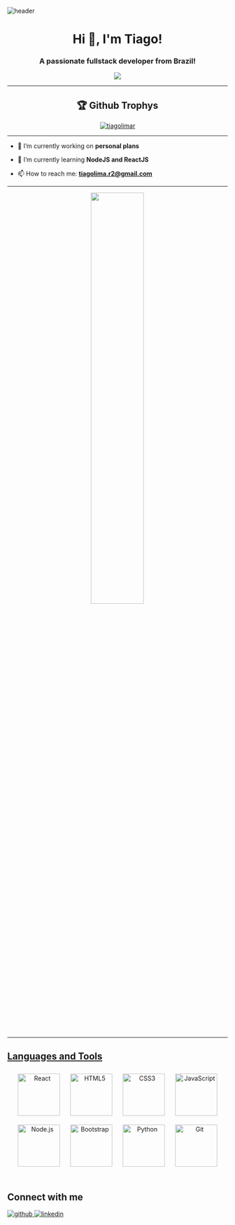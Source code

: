 ![header](https://capsule-render.vercel.app/api?type=waving&color=auto&height=300&section=header&text=Tiago%20Lima&fontSize=90&animation=fadeIn&fontAlignY=38&desc=Fullstack%20Developer%20from%20Brazil&descAlignY=51&descAlign=62)

<h1 align="center">Hi 👋, I'm Tiago!</h1>
<h3 align="center">A passionate fullstack developer from Brazil!</h3>

<p align="center"><img src="https://komarev.com/ghpvc/?username=tiagolimar&style=for-the-badge&label=Profile%20views&color=313b4a"></img></p>

---

<h2 align="center">🏆 Github Trophys</h2>
<p align="center"> <a href="https://github.com/ryo-ma/github-profile-trophy"><img src="https://github-profile-trophy.vercel.app/?username=tiagolimar&theme=radical" alt="tiagolimar" /></a> </p>


---

- 🔭 I’m currently working on **personal plans**

- 🌱 I’m currently learning **NodeJS and ReactJS**

- 📫 How to reach me: **tiagolima.r2@gmail.com**

---  

<div align="center">
  <a target="_blank" href="https://github.com/tiagolimar">
  <img width="49%" src="https://github-readme-stats.vercel.app/api/top-langs/?username=tiagolimar&layout=compact&langs_count=7&theme=tokyonight"/>
</div>

---  

## Languages and Tools  
<div align="center">  
<a href="https://reactjs.org/" target="_blank"><img style="margin: 10px" src="https://profilinator.rishav.dev/skills-assets/react-original-wordmark.svg" alt="React" height="96" /></a>
<a href="https://en.wikipedia.org/wiki/HTML5" target="_blank"><img style="margin: 10px" src="https://profilinator.rishav.dev/skills-assets/html5-original-wordmark.svg" alt="HTML5" height="96" /></a>
<a href="https://www.w3schools.com/css/" target="_blank"><img style="margin: 10px" src="https://profilinator.rishav.dev/skills-assets/css3-original-wordmark.svg" alt="CSS3" height="96" /></a>
<a href="https://www.javascript.com/" target="_blank"><img style="margin: 10px" src="https://profilinator.rishav.dev/skills-assets/javascript-original.svg" alt="JavaScript" height="96" /></a>
<a href="https://nodejs.org/" target="_blank"><img style="margin: 10px" src="https://profilinator.rishav.dev/skills-assets/nodejs-original-wordmark.svg" alt="Node.js" height="96" /></a> 
<a href="https://getbootstrap.com/docs/3.4/javascript/" target="_blank"><img style="margin: 10px" src="https://profilinator.rishav.dev/skills-assets/bootstrap-plain.svg" alt="Bootstrap" height="96" /></a>
<a href="https://www.python.org/" target="_blank"><img style="margin: 10px" src="https://profilinator.rishav.dev/skills-assets/python-original.svg" alt="Python" height="96" /></a>   
<a href="https://github.com/" target="_blank"><img style="margin: 10px" src="https://profilinator.rishav.dev/skills-assets/git-scm-icon.svg" alt="Git" height="96" /></a>  
</div>  

<br/>  

## Connect with me  
<div>
<a href="https://github.com/tiagolimar" target="_blank">
<img src=https://img.shields.io/badge/github-%2324292e.svg?&style=for-the-badge&logo=github&logoColor=white alt=github style="margin-bottom: 5px;" />
</a>
<a href="https://www.linkedin.com/in/tiago-limar/" target="_blank">
<img src=https://img.shields.io/badge/linkedin-%231E77B5.svg?&style=for-the-badge&logo=linkedin&logoColor=white alt=linkedin style="margin-bottom: 5px;" />
</a>
</div>  

<br/>  
